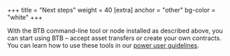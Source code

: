 +++
title = "Next steps"
weight = 40
[extra]
anchor = "other"
bg-color = "white"
+++

With the BTB command-line tool or node installed as described above, you can
start using BTB – accept asset transfers or create your own contracts.
You can learn how to use these tools in our [power user guidelines](/power-user).
